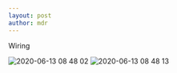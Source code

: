```yaml
---
layout: post
author: mdr
---
```


Wiring

![2020-06-13 08 48 02](https://user-images.githubusercontent.com/1479022/177896268-b3ad6d5b-6f64-46e3-af89-75d640bd5a2c.jpg)
![2020-06-13 08 48 13](https://user-images.githubusercontent.com/1479022/177896287-dd20a8ed-8569-46ba-807c-d9ee68b751d7.jpg)
